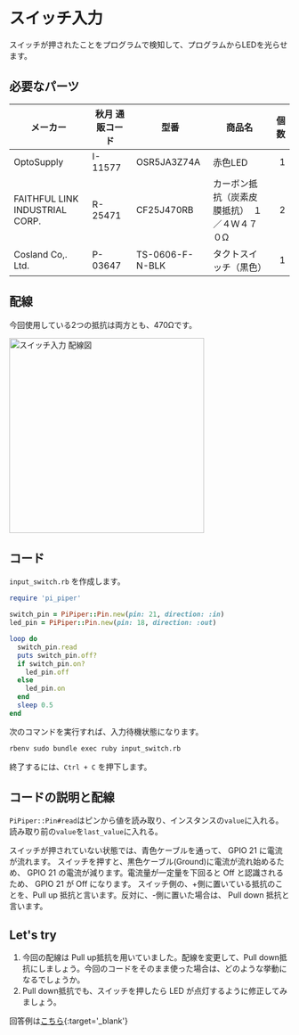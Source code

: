 # スイッチ入力

スイッチが押されたことをプログラムで検知して、プログラムからLEDを光らせます。

## 必要なパーツ

| メーカー | 秋月 通販コード | 型番 | 商品名 | 個数 |
|--|--|--|--|--:|
| OptoSupply | I-11577 | OSR5JA3Z74A | 赤色LED | 1 |
| FAITHFUL LINK INDUSTRIAL CORP. | R-25471 | CF25J470RB | カーボン抵抗（炭素皮膜抵抗）　１／４Ｗ４７０Ω | 2 |
| Cosland Co,. Ltd. | P-03647 | TS-0606-F-N-BLK | タクトスイッチ（黒色） | 1 |

## 配線

今回使用している2つの抵抗は両方とも、470Ωです。

<img src='https://raw.githubusercontent.com/libertyfish-co/ruby-hw/master/images/input_switch.png' alt='スイッチ入力 配線図' width="350" />

## コード

`input_switch.rb` を作成します。

```ruby
require 'pi_piper'

switch_pin = PiPiper::Pin.new(pin: 21, direction: :in)
led_pin = PiPiper::Pin.new(pin: 18, direction: :out)

loop do
  switch_pin.read
  puts switch_pin.off?
  if switch_pin.on?
    led_pin.off
  else
    led_pin.on
  end
  sleep 0.5
end
```

次のコマンドを実行すれば、入力待機状態になります。

```bash
rbenv sudo bundle exec ruby input_switch.rb
```

終了するには、`Ctrl + C` を押下します。

## コードの説明と配線

`PiPiper::Pin#read`はピンから値を読み取り、インスタンスの`value`に入れる。読み取り前の`value`を`last_value`に入れる。

スイッチが押されていない状態では、青色ケーブルを通って、 GPIO 21 に電流が流れます。
スイッチを押すと、黒色ケーブル(Ground)に電流が流れ始めるため、 GPIO 21 の電流が減ります。電流量が一定量を下回ると Off と認識されるため、 GPIO 21 が Off になります。
スイッチ側の、+側に置いている抵抗のことを、Pull up 抵抗と言います。反対に、-側に置いた場合は、 Pull down 抵抗と言います。

## Let's try

1. 今回の配線は Pull up抵抗を用いていました。配線を変更して、Pull down抵抗にしましょう。今回のコードをそのまま使った場合は、どのような挙動になるでしょうか。
2. Pull down抵抗でも、スイッチを押したら LED が点灯するように修正してみましょう。

回答例は[こちら](https://github.com/libertyfish-co/ruby-hw/blob/master/answers/input/input_switch/input_switch.rb){:target='_blank'}
